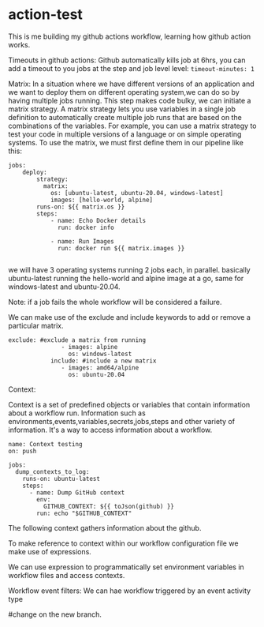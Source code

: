 # action-test

This is me building my github actions workflow, learning how github action works.

Timeouts in github actions:
Github automatically kills job at 6hrs, you can add a timeout to you jobs at the step and job level level:
``` timeout-minutes: 1 ```

Matrix:
In a situation where we have different versions of an application and we want to deploy them on different operating system,we can do so by having multiple jobs running.  This step makes code bulky, we can initiate a matrix strategy. A matrix strategy lets you use variables in a single job definition to automatically create multiple job runs that are based on the combinations of the variables. For example, you can use a matrix strategy to test your code in multiple versions of a language or on simple operating systems. To use the matrix, we must first define them in our pipeline like this:

```
jobs:
    deploy:
        strategy: 
          matrix: 
            os: [ubuntu-latest, ubuntu-20.04, windows-latest]
            images: [hello-world, alpine]
        runs-on: ${{ matrix.os }}
        steps:
            - name: Echo Docker details
              run: docker info

            - name: Run Images
              run: docker run ${{ matrix.images }}


```

we will have 3 operating systems running 2 jobs each, in parallel. basically ubuntu-latest running the hello-world and alpine image at a go, same for windows-latest and ubuntu-20.04.

Note: if a job fails the whole workflow will be considered a failure.

We can make use of the exclude and include keywords to add or remove a particular matrix.

```
exclude: #exclude a matrix from running
               - images: alpine
                 os: windows-latest
            include: #include a new matrix
               - images: amd64/alpine
                 os: ubuntu-20.04
```

Context: 

Context is a set of predefined objects or variables that contain information about a workflow run. Information such as environments,events,variables,secrets,jobs,steps and other variety of information. It's a way to access information about a workflow.

```
name: Context testing
on: push

jobs:
  dump_contexts_to_log:
    runs-on: ubuntu-latest
    steps:
      - name: Dump GitHub context
        env:
          GITHUB_CONTEXT: ${{ toJson(github) }}
        run: echo "$GITHUB_CONTEXT"
```
The following context gathers information about the github. 

 To make reference to context within our workflow configuration file we make use of expressions.

We can use expression to programmatically set environment variables in workflow files and access contexts. 

Workflow event filters:
We can hae workflow triggered by an event activity type

#change on the new branch.